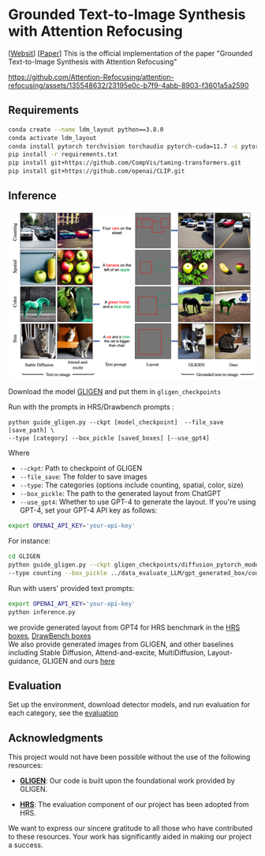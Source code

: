 # Grounded Text-to-Image Synthesis with Attention Refocusing

[[Websit](https://attention-refocusing.github.io)]
[[Paper]()]
This is the official implementation of the paper "Grounded Text-to-Image Synthesis with Attention Refocusing"


https://github.com/Attention-Refocusing/attention-refocusing/assets/135548632/23195e0c-b7f9-4abb-8903-f3601a5a2590


## Requirements
```bash
conda create --name ldm_layout python==3.8.0
conda activate ldm_layout
conda install pytorch torchvision torchaudio pytorch-cuda=11.7 -c pytorch -c nvidia
pip install -r requirements.txt
pip install git+https://github.com/CompVis/taming-transformers.git
pip install git+https://github.com/openai/CLIP.git
```
## Inference 

![Teaser figure](figures/teaser.png)

Download the model [GLIGEN](https://huggingface.co/gligen/gligen-generation-text-box/blob/main/diffusion_pytorch_model.bin) and put them in `gligen_checkpoints`


Run with the prompts in HRS/Drawbench prompts :
```
python guide_gligen.py --ckpt [model_checkpoint]  --file_save [save_path] \
--type [category] --box_pickle [saved_boxes] [--use_gpt4]
```
Where

<!-- ```--ckpt``` : path to checkpoint of GLIGEN
save_path: the folder ot save images
category: the categories: counting, spatial, color, size
saved_boxes: the path to the generated layout from chatGPT
--use_gpt4: whether using GPT4 to generate layout.
If use GPT4, set your gpt4 api key
export OPENAI_API_KEY='your-api-key' -->

- `--ckpt`: Path to checkpoint of GLIGEN
- `--file_save`: The folder to save images
- `--type`: The categories (options include counting, spatial, color, size)
- `--box_pickle`: The path to the generated layout from ChatGPT
- `--use_gpt4`: Whether to use GPT-4 to generate the layout. If you're using GPT-4, set your GPT-4 API key as follows:
```bash
export OPENAI_API_KEY='your-api-key'
```
For instance:
```bash
cd GLIGEN
python guide_gligen.py --ckpt gligen_checkpoints/diffusion_pytorch_model.bin --file_save counting_500 \
--type counting --box_pickle ../data_evaluate_LLM/gpt_generated_box/counting.p
```
Run with users' provided text prompts:
```bash
export OPENAI_API_KEY='your-api-key'
python inference.py
```
we provide generated layout from GPT4 for HRS benchmark in the  [HRS boxes](data_evaluate_LLM/gpt_generated_box), [DrawBench boxes](data_evaluate_LLM/gpt_generated_box_drawbench)  
We also provide generated images from GLIGEN, and other baselines including Stable Diffusion, Attend-and-excite, MultiDiffusion, Layout-guidance, GLIGEN and ours [here](https://drive.google.com/drive/folders/1t9LNoVppVsJG9B2LcvXF-4GMVXucbvlS?usp=sharing)

## Evaluation
Set up the environment, download detector models, and run evaluation for each category, see the [evaluation](data_evaluate_LLM/eval_metrics/README.md)
<!-- ## Acknowledgments
Our code is built upon the [GLIGEN](https://github.com/gligen/GLIGEN). The evaluation part from the [HRS](https://github.com/eslambakr/HRS_benchmark) -->
## Acknowledgments

This project would not have been possible without the use of the following resources:

- [**GLIGEN**](https://github.com/gligen/GLIGEN): Our code is built upon the foundational work provided by GLIGEN. 

- [**HRS**](https://github.com/eslambakr/HRS_benchmark): The evaluation component of our project has been adopted from HRS. 

We want to express our sincere gratitude to all those who have contributed to these resources. Your work has significantly aided in making our project a success.




